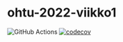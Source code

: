 # ohtu-2022-viikko1

![GitHub Actions](https://github.com/rjpalt/ohtu-2022-viikko1/workflows/CI/badge.svg)
[![codecov](https://codecov.io/gh/rjpalt/ohtu-2022-viikko1/branch/main/graph/badge.svg?token=FO71LU49DQ)](https://codecov.io/gh/rjpalt/ohtu-2022-viikko1)
